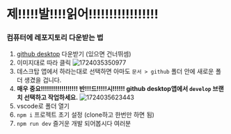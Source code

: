 # 제!!!!!발!!!!읽어!!!!!!!!!!!!!!!!!

### 컴퓨터에 레포지토리 다운받는 법

1. [github desktop](https://desktop.github.com/download/) 다운받기 (있으면 건너뛰셈)
2. 이미지대로 따라 클릭 ![1724035350977](https://file+.vscode-resource.vscode-cdn.net/c%3A/Users/smhrd/Documents/GitHub/scooter-front/image/README/1724035350977.png)
3. 데스크탑 앱에서 하라는대로 선택하면 아마도 `문서 > github` 폴더 안에 새로운 폴더 생겼을 겁니다.
4. **매우 중요!!!!!!!!!!!!!!!!!! 반!!!드!!!!!시!!!!!! github desktop앱에서 `develop` 브랜치 선택하고 작업하세요.** ![1724035623443](https://file+.vscode-resource.vscode-cdn.net/c%3A/Users/smhrd/Documents/GitHub/scooter-front/image/README/1724035623443.png)
5. vscode로 폴더 열기
6. `npm i` 프로젝트 초기 설정 (clone하고 한번만 하면 됨)
7. `npm run dev` 즐거운 개발 되어봅시다 여러분

